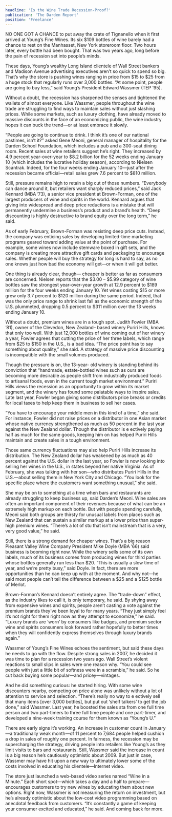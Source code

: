 ```yaml
---
headline: 'Is the Wine Trade Recession-Proof?'
publication: 'The Darden Report'
position: 'Freelance'
---
```


NO ONE GOT A CHANCE to put away the crate of Tignanello when it first
arrived at Young’s Fine Wines. Its six \$109 bottles of wine barely had a
chance to rest on the Manhasset, New York storeroom floor. Two hours
later, every bottle had been bought. That was two years ago, long before
the pain of recession set into people’s minds.

These days, Young’s wealthy Long Island clientele of Wall Street bankers
and Madison Avenue advertising executives aren’t so quick to spend so big.
That’s why the store is pushing wines ranging in price from $15 to \$25
from a huge stock that regularly runs over 3,000 bottles. “At some point,
people are going to buy less,” said Young’s President Edward Wassmer (TEP
’95).

Without a doubt, the recession has sharpened the senses and tightened the
wallets of almost everyone. Like Wassmer, people throughout the wine trade
are struggling to find ways to maintain sales without just slashing
prices. While some markets, such as luxury clothing, have already moved to
massive discounts in the face of an economizing public, the wine industry
hopes it can buck the trend—or at least embrace it slowly.

“People are going to continue to drink. I think it’s one of our national
pastimes, isn’t it?” asked Gene Meoni, general manager of hospitality for
the Darden School Foundation, which includes a pub and a 300-seat dining
room. Recent sales at wine retailers suggest he’s right. They increased by 4.9 percent year-over-year to $8.2 billion for the 52 weeks ending January 10 (which includes the lucrative holiday season), according to Nielsen Scantrak. Indeed, for the four weeks ending January 10—just after the recession became official—retail sales grew 7.6 percent to \$810 million.

Still, pressure remains high to retain a big cut of those numbers.
“Everybody can dance around it, but retailers want sharply reduced
prices,” said Jack Kennard (MBA ’73), a senior vice president at Brown-Forman, one of the largest producers of wine and spirits in the world.
Kennard argues that giving into widespread and deep price reductions is a
mistake that will permanently undermine a business’s product and a brand’s
health. “Deep discounting is highly destructive to brand equity over the
long term,” he said.

As of early February, Brown-Forman was resisting deep price cuts. Instead,
the company was enticing sales by developing limited-time marketing
programs geared toward adding value at the point of purchase. For example,
some wines now include stemware boxed in gift sets, and the company is
creating more attractive gift cards and packaging to encourage sales.
Whether people will buy the strategy for long is hard to say, as no one
knows just how bad the economy will get—or when it will get better.

One thing is already clear, though— cheaper is better as far as consumers
are concerned. Nielsen reports that the $3.00 – \$5.99 category of wine
bottles saw the strongest year-over-year growth at 12.9 percent to \$189
million for the four weeks ending January 10. Yet wines costing \$15 or
more grew only 3.7 percent to \$120 million during the same period. Indeed,
that was the only price range to shrink last fall as the economic strength
of the U.S. plummeted, dropping 0.5 percent to \$311 million over the 13
weeks ending January 10.

Without a doubt, premium wines are in a tough spot. Judith Fowler (MBA
’81), owner of the Clevedon, New Zealand– based winery Puriri Hills, knows
that only too well. With just 12,000 bottles of wine coming out of her
winery a year, Fowler agrees that cutting the price of her three labels,
which range from $25 to \$150 in the U.S., is a bad idea. “The price point
has to say something about quality,” she said. A strategy of massive price
discounting is incompatible with the small volumes produced.

Though the pressure is on, the 13-year- old winery is standing behind its
conviction that “handmade, estate-bottled wines such as ours are becoming
more desirable as people shift from industrially produced foods to
artisanal foods, even in the current tough market environment.” Puriri
Hills views the recession as an opportunity to grow within its market
segment, and the winery has found some palatable ways to inspire sales.
Late last year, Fowler began giving some distributors price breaks or
credits for local taxes to help keep them in business to sell her cases.

“You have to encourage your middle men in this kind of a time,” she said.
For instance, Fowler did not raise prices on a distributor in one Asian
market whose native currency strengthened as much as 50 percent in the
last year against the New Zealand dollar. Though the distributor is e
ectively paying half as much for the same goods, keeping him on has helped
Puriri Hills maintain and create sales in a tough environment.

Those same currency fluctuations may also help Puriri Hills increase its
distribution. The New Zealand dollar has weakened by as much as 40 percent
against the U.S. dollar in the last year, so Fowler is now looking into
selling her wines in the U.S., in states beyond her native Virginia. As of
February, she was talking with her son—who distributes Puriri Hills in the
U.S.—about selling them in New York City and Chicago. “You look for the
specific place where the customers want something unusual,” she said.

She may be on to something at a time when bars and restaurants are already
struggling to keep business up, said Darden’s Meoni. Wine sales are often
an important component of their revenues because of what can be an
extremely high markup on each bottle. But with people spending carefully,
Meoni said both groups are thirsty for unusual labels from places such as
New Zealand that can sustain a similar markup at a lower price than super-high premium wines. “There’s a lot of stu that isn’t mainstream that is a very, very good value,” he said.

Still, there is a strong demand for cheaper wines. That’s a big reason
Pleasant Valley Wine Company President Mike Doyle (MBA ’66) said business
is booming right now. While the winery sells some of its own labels, much
of its business comes from producing wines for third parties whose bottles
generally run less than $20. “This is usually a slow time of year, and we’re pretty busy,” said Doyle. In fact, there are more opportunities than he can keep up with at the moment. And why not—he said most people can’t tell the difference between a \$25 and a \$125 bottle of Merlot.

Brown-Forman’s Kennard doesn’t entirely agree. The “trade-down” effect,
as the industry likes to call it, is only temporary, he said. By shying
away from expensive wines and spirits, people aren’t casting a vote
against the premium brands they’ve been loyal to for many years. “They
just simply feel it’s not right for them right now as they attempt to
economize,” he said. “Luxury brands are ‘worn’ by consumers like badges,
and premium sector wine and spirits consumers look forward rather
hopefully to better times when they will confidently express themselves
through luxury brands again.”

Wassmer of Young’s Fine Wines echoes the sentiment, but said these days he
needs to go with the flow. Despite strong sales in 2007, he decided it was
time to plan for a recession two years ago. Wall Street’s violent
reactions to small slips in sales were one reason why. “You could see
people with just a little bit of softness were in a scramble,” he said. So
he cut back buying some popular—and pricey—vintages.

And he did something curious: he started hiring. With some wine
discounters nearby, competing on price alone was unlikely without a lot of
attention to service and selection. “There’s really no way to e ectively
sell that many items [over 3,000 bottles], but put out ‘shelf talkers’ to
get the job done,” said Wassmer. Last year, he boosted the sales sta from
one full time person and two part-timers to three full time people and one
part-timer, and developed a nine-week training course for them known as
“Young’s U.”

There are early signs it’s working. An increase in customer count in
January—a traditionally weak month—of 11 percent to 7,684 people helped
cushion a drop in sales of roughly one percent. In fairness, the recession
may be supercharging the strategy, driving people into retailers like
Young’s as they limit visits to bars and restaurants. Still, Wassmer said
the increase in count is a big reason he’s cautiously optimistic about 2009. But just in case, Wassmer may have hit upon a new way to ultimately
lower some of the costs involved in educating his clientele—Internet
video.

The store just launched a web-based video series named “Wine in a Minute.”
Each short spot—which takes a day and a half to prepare—encourages
customers to try new wines by educating them about new options. Right now,
Wassmer is not measuring the return on investment, but he’s already
optimistic about the low-cost video programming based on anecdotal
feedback from customers. “It’s constantly a game of keeping your consumer
excited and educated,” he said. And coming back for more.
